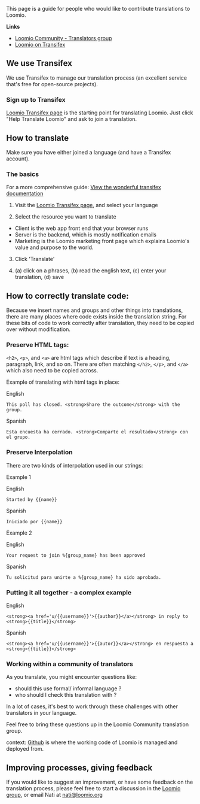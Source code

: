 This page is a guide for people who would like to contribute translations to Loomio.

**Links** 
- [Loomio Community - Translators group](https://www.loomio.org/g/cpaM3Hsv/loomio-community-translation)
- [Loomio on Transifex](https://www.transifex.com/projects/p/loomio-1/)

## We use Transifex

We use Transifex to manage our translation process (an excellent service that's free for open-source projects).

### Sign up to Transifex

[Loomio Transifex page](https://www.transifex.com/projects/p/loomio-1/) is the starting point for translating Loomio.
Just click "Help Translate Loomio" and ask to join a translation.

## How to translate 

Make sure you have either joined a language (and have a Transifex account).

### The basics
For a more comprehensive guide: [View the wonderful transifex documentation](https://docs.transifex.com/getting-started/translators)

1. Visit the [Loomio Transifex page](https://www.transifex.com/projects/p/loomio-1/), and select your language

2. Select the resource you want to translate
- Client is the web app front end that your browser runs
- Server is the backend, which is mostly notification emails
- Marketing is the Loomio marketing front page which explains Loomio's value and purpose to the world.

3. Click 'Translate'

4. (a) click on a phrases, 
(b) read the english text, 
(c) enter your translation, 
(d) save

## How to correctly translate code:

Because we insert names and groups and other things into translations, there are many places where code exists inside the translation string. For these bits of code to work correctly after translation, they need to be copied over without modification. 

### Preserve HTML tags:

`<h2>`, `<p>`, and `<a>` are html tags which describe if text is a heading, paragraph, link, and so on. There are often matching `</h2>`, `</p>`, and `</a>` which also need to be copied across.

Example of translating with html tags in place:

English
```
This poll has closed. <strong>Share the outcome</strong> with the group.
```

Spanish
```
Esta encuesta ha cerrado. <strong>Comparte el resultado</strong> con el grupo.
```

### Preserve Interpolation

There are two kinds of interpolation used in our strings:

Example 1

English
```
Started by {{name}}
```

Spanish
```
Iniciado por {{name}}
```

Example 2

English
```
Your request to join %{group_name} has been approved
```

Spanish
```
Tu solicitud para unirte a %{group_name} ha sido aprobada.
```

### Putting it all together - a complex example

English
```
<strong><a href='u/{{username}}'>{{author}}</a></strong> in reply to <strong>{{title}}</strong>
```

Spanish
```
<strong><a href='u/{{username}}'>{{autor}}</a></strong> en respuesta a <strong>{{title}}</strong>
```

### Working within a community of translators

As you translate, you might encounter questions like:
- should this use formal/ informal language ?
- who should I check this translation with ? 

In a lot of cases, it's best to work through these challenges with other translators in your language.

Feel free to bring these questions up in the Loomio Community translation group.
 
context: [Github](https://github.com/loomio/loomio) is where the working code of Loomio is managed and deployed from.
 

## Improving processes, giving feedback

If you would like to suggest an improvement, or have some feedback on the translation process, please feel free to start a discussion in the [Loomio group](https://www.loomio.org/g/cpaM3Hsv/loomio-community-translation), or email Nati at nati@loomio.org  
